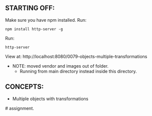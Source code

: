 ## STARTING OFF:

Make sure you have npm installed.
Run: 
```
npm install http-server -g
```

Run:
```
http-server
```

View at: http://localhost:8080/0079-objects-multiple-transformations

* NOTE: moved vendor and images out of folder.
  * Running from main directory instead inside this directory.

## CONCEPTS:

* Multiple objects with transformations

#   a s s i g n m e n t .  
 